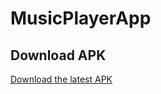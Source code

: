 # MusicPlayerApp

## Download APK
[Download the latest APK](https://github.com/your-username/your-repo-name/raw/main/release/MusicPlayerApp.apk)
